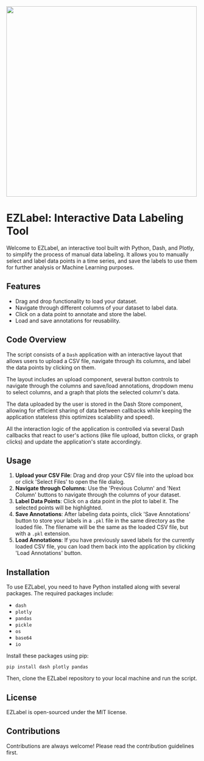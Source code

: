 <img src="https://github.com/mfkeles/EZLabel/assets/22876046/9e785534-2176-4a25-b4a8-5c8be4636eff" width="500">   

# EZLabel: Interactive Data Labeling Tool

Welcome to EZLabel, an interactive tool built with Python, Dash, and Plotly, to simplify the process of manual data labeling. It allows you to manually select and label data points in a time series, and save the labels to use them for further analysis or Machine Learning purposes.

## Features
- Drag and drop functionality to load your dataset.
- Navigate through different columns of your dataset to label data.
- Click on a data point to annotate and store the label.
- Load and save annotations for reusability.

## Code Overview

The script consists of a `Dash` application with an interactive layout that allows users to upload a CSV file, navigate through its columns, and label the data points by clicking on them. 

The layout includes an upload component, several button controls to navigate through the columns and save/load annotations, dropdown menu to select columns, and a graph that plots the selected column's data.

The data uploaded by the user is stored in the Dash Store component, allowing for efficient sharing of data between callbacks while keeping the application stateless (this optimizes scalability and speed).

All the interaction logic of the application is controlled via several Dash callbacks that react to user's actions (like file upload, button clicks, or graph clicks) and update the application's state accordingly.

## Usage

1. **Upload your CSV File**: Drag and drop your CSV file into the upload box or click 'Select Files' to open the file dialog.
2. **Navigate through Columns**: Use the 'Previous Column' and 'Next Column' buttons to navigate through the columns of your dataset.
3. **Label Data Points**: Click on a data point in the plot to label it. The selected points will be highlighted.
4. **Save Annotations**: After labeling data points, click 'Save Annotations' button to store your labels in a `.pkl` file in the same directory as the loaded file. The filename will be the same as the loaded CSV file, but with a `.pkl` extension.
5. **Load Annotations**: If you have previously saved labels for the currently loaded CSV file, you can load them back into the application by clicking 'Load Annotations' button.

## Installation

To use EZLabel, you need to have Python installed along with several packages. The required packages include:

- `dash`
- `plotly`
- `pandas`
- `pickle`
- `os`
- `base64`
- `io`

Install these packages using pip:
```
pip install dash plotly pandas
```

Then, clone the EZLabel repository to your local machine and run the script.

## License

EZLabel is open-sourced under the MIT license.

## Contributions

Contributions are always welcome! Please read the contribution guidelines first.

